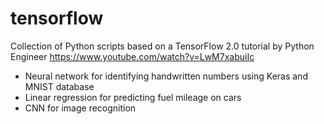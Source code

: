 # tensorflow
Collection of Python scripts based on a TensorFlow 2.0 tutorial by Python Engineer https://www.youtube.com/watch?v=LwM7xabuiIc
* Neural network for identifying handwritten numbers using Keras and MNIST database
* Linear regression for predicting fuel mileage on cars
* CNN for image recognition
